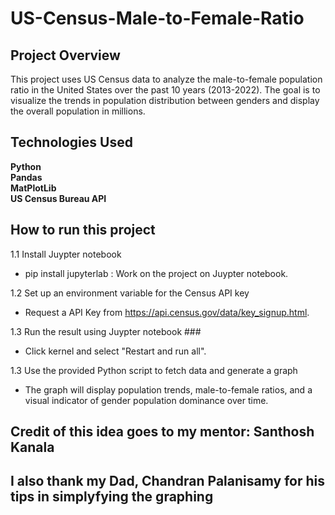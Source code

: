 # US-Census-Male-to-Female-Ratio

## Project Overview ##
 This project uses US Census data to analyze the male-to-female population ratio in the United States over the past 10 years (2013-2022). 
 The goal is to visualize the trends in population distribution between genders and display the overall population in millions.

## Technologies Used ##
  
  **Python**  <br>
  **Pandas** <br>
  **MatPlotLib**  <br>
  **US Census Bureau API**  <br>

## How to run this project
1.1 Install Juypter notebook
- pip install jupyterlab : Work on the project on Juypter notebook.

1.2 Set up an environment variable for the Census API key
- Request a API Key from https://api.census.gov/data/key_signup.html.

1.3 Run the result using Juypter notebook ###
- Click kernel and select "Restart and run all".

1.3 Use the provided Python script to fetch data and generate a graph
- The graph will display population trends, male-to-female ratios, and a visual indicator of gender population dominance over time.

## Credit of this idea goes to my mentor: Santhosh Kanala
## I also thank my Dad, Chandran Palanisamy for his tips in simplyfying the graphing

